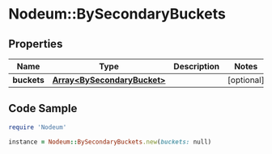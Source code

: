 # Nodeum::BySecondaryBuckets

## Properties

Name | Type | Description | Notes
------------ | ------------- | ------------- | -------------
**buckets** | [**Array&lt;BySecondaryBucket&gt;**](BySecondaryBucket.md) |  | [optional] 

## Code Sample

```ruby
require 'Nodeum'

instance = Nodeum::BySecondaryBuckets.new(buckets: null)
```


